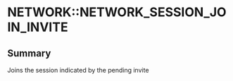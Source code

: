# NETWORK::NETWORK_SESSION_JOIN_INVITE

## Summary
Joins the session indicated by the pending invite